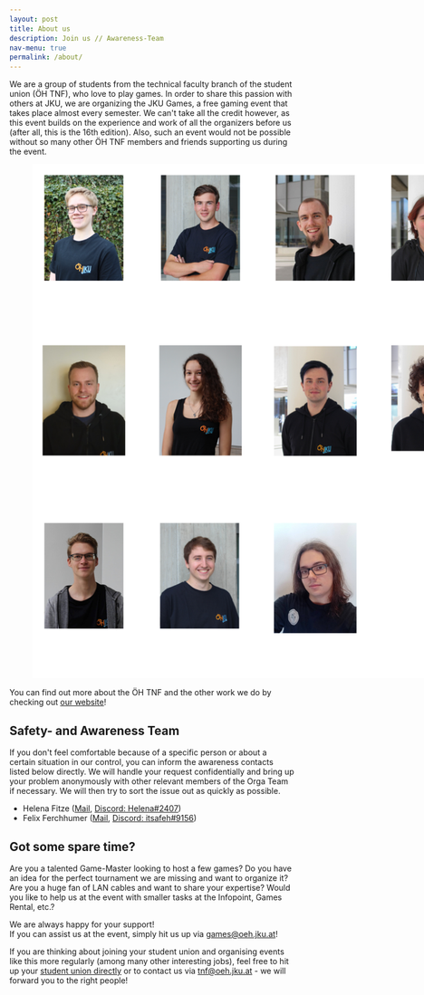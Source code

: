 ```yaml
---
layout: post
title: About us
description: Join us // Awareness-Team
nav-menu: true
permalink: /about/
---
```

We are a group of students from the technical faculty branch of the student union (ÖH TNF), who love to play games. In order to share this passion with others at JKU, we are organizing the JKU Games, a free gaming event that takes place almost every semester. We can't take all the credit however, as this event builds on the experience and work of all the organizers before us (after all, this is the 16th edition). Also, such an event would not be possible without so many other ÖH TNF members and friends supporting us during the event.

<figure>
   <img src="/assets/images/orgaimages/About us JKU Games Orga.png" style="max-width: 1000px;"
      alt="JKU Games Orga" />
   <figcaption></figcaption>
</figure>

You can find out more about the ÖH TNF and the other work we do by checking out <a href="https://oeh.jku.at/abschnitte/technik-und-naturwissenschaften">our website</a>!

## Safety- and Awareness Team
If you don't feel comfortable because of a specific person or about a certain situation in our control, you can inform the awareness contacts listed below directly. We will handle your request confidentially and bring up your problem anonymously with other relevant members of the Orga Team if necessary. We will then try to sort the issue out as quickly as possible.
* Helena Fitze ([Mail](mailto:helena.fitze@oeh.jku.at), [Discord: Helena#2407](https://discordapp.com/users/499623227904098304))
* Felix Ferchhumer ([Mail](mailto:felix.ferchhumer@oeh.jku.at), [Discord: itsafeh#9156](https://discordapp.com/users/151349051223310337))


## Got some spare time?
Are you a talented Game-Master looking to host a few games? Do you have an idea for the perfect tournament we are missing and want to organize it? Are you a huge fan of LAN cables and want to share your expertise? Would you like to help us at the event with smaller tasks at the Infopoint, Games Rental, etc.?

We are always happy for your support!<br>
If you can assist us at the event, simply hit us up via [games@oeh.jku.at](mailto:games@oeh.jku.at)!

If you are thinking about joining your student union and organising events like this more regularly (among many other interesting jobs), feel free to hit up your <a class='dotted' href="https://oeh.jku.at/abschnitte/technik-und-naturwissenschaften">student union directly</a> or to contact us via [tnf@oeh.jku.at](mailto:tnf@oeh.jku.at) - we will forward you to the right people!
